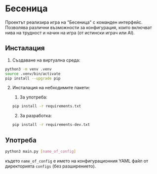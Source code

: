 # Бесеница

Проектът реализира игра на "Бесеница" с команден интерфейс. Позволява различни възможности за конфигурация, които включват нива на трудност и начин на игра (от истински играч или AI).

## Инсталация

1. Създаване на виртуална среда:

```bash
python3 -m venv .venv
source .venv/bin/activate
pip install --upgrade pip
```

2. Инсталация на небходимите пакети:
    1. За употреба:

    ```bash
    pip install -r requirements.txt
    ```

    2. За разработка:

    ```bash
    pip install -r requirements-dev.txt 
    ```

## Употреба

```bash
python3 main.py [name_of_config]
```

където `name_of_config` е името на конфигурационния YAML файл от директорията `configs` (без разширението).

